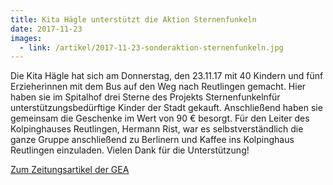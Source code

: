 ```yaml
---
title: Kita Hägle unterstützt die Aktion Sternenfunkeln
date: 2017-11-23
images:
  - link: /artikel/2017-11-23-sonderaktion-sternenfunkeln.jpg
---
```

<!--more-->
Die Kita Hägle hat sich am Donnerstag, den 23.11.17 mit 40 Kindern und fünf Erzieherinnen
mit dem Bus auf den Weg nach Reutlingen gemacht.
Hier haben sie im Spitalhof drei Sterne des Projekts Sternenfunkelnfür
unterstützungsbedürftige Kinder der Stadt gekauft.
Anschließend haben sie gemeinsam die Geschenke im Wert von 90 € besorgt.
Für den Leiter des Kolpinghauses Reutlingen, Hermann Rist, war es selbstverständlich die
ganze Gruppe anschließend zu Berlinern und Kaffee ins Kolpinghaus Reutlingen einzuladen.
Vielen Dank für die Unterstützung!

[Zum Zeitungsartikel der GEA ](http://www.gea.de/region+reutlingen/reutlingen/aktion+sternenfunkeln++die+hilfsbereitschaft+ist+enorm.5627388.htm)
